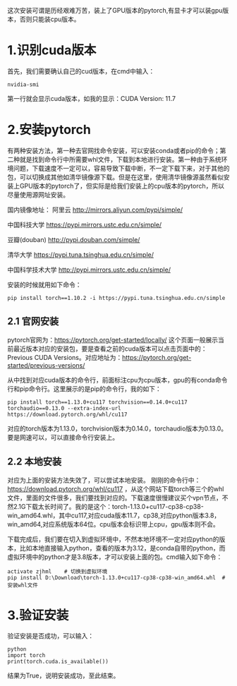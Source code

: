 这次安装可谓是历经艰难万苦，装上了GPU版本的pytorch,有显卡才可以装gpu版本，否则只能装cpu版本。
# 1.识别cuda版本
首先，我们需要确认自己的cud版本，在cmd中输入：
```
nvidia-smi
```
第一行就会显示cuda版本，如我的显示：CUDA Version: 11.7 

# 2.安装pytorch
有两种安装方法，第一种去官网找命令安装，可以安装conda或者pip的命令；第二种就是找到命令行中所需要whl文件，下载到本地进行安装。第一种由于系统环境问题，下载速度不一定可以，容易导致下载中断，不一定下载下来，对于其他的包，可以切换成其他如清华镜像源下载。但是在这里，使用清华镜像源虽然看似安装上GPU版本的pytorch了，但实际是给我们安装上的cpu版本的pytorch，所以尽量使用源网址安装。

国内镜像地址：
阿里云
http://mirrors.aliyun.com/pypi/simple/

中国科技大学
https://pypi.mirrors.ustc.edu.cn/simple/

豆瓣(douban)
http://pypi.douban.com/simple/

清华大学
https://pypi.tuna.tsinghua.edu.cn/simple/

中国科学技术大学
http://pypi.mirrors.ustc.edu.cn/simple/

安装的时候就用如下命令：

```
pip install torch==1.10.2 -i https://pypi.tuna.tsinghua.edu.cn/simple
```
 
## 2.1 官网安装
pytorch官网为：https://pytorch.org/get-started/locally/ 这个页面一般展示当前最近版本对应的安装包，要是查看之前的cuda版本可以点击页面中的：Previous CUDA Versions。对应地址为：https://pytorch.org/get-started/previous-versions/    

从中找到对应cuda版本的命令行，前面标注cpu为cpu版本，gpu的有conda命令行和pip命令行。这里展示的是pip的命令行，我的如下：

```
pip install torch==1.13.0+cu117 torchvision==0.14.0+cu117 torchaudio==0.13.0 --extra-index-url https://download.pytorch.org/whl/cu117
```
对应的torch版本为1.13.0，torchvision版本为0.14.0，torchaudio版本为0.13.0。要是网速可以，可以直接命令行安装上。
## 2.2 本地安装
对应为上面的安装方法失效了，可以尝试本地安装。
刚刚的命令行中：https://download.pytorch.org/whl/cu117 ，从这个网站下载torch等三个的whl文件，里面的文件很多，我们要找到对应的。下载速度很慢建议买个vpn节点，不然2.1G下载太长时间了。我的是这个：torch-1.13.0+cu117-cp38-cp38-win_amd64.whl，其中cu117,对应cuda版本11.7，cp38,对应python版本3.8，win_amd64,对应系统版本64位。cpu版本会标识带上cpu，gpu版本则不会。

下载完成后，我们要在切入到虚拟环境中，不然本地环境不一定对应python的版本，比如本地直接输入python，查看的版本为3.12，是conda自带的python，而虚拟环境中的python才是3.8版本，才可以安装上面的包。cmd输入如下命令：

```
activate zjhml    # 切换到虚拟环境
pip install D:\Download\torch-1.13.0+cu117-cp38-cp38-win_amd64.whl  # 安装whl文件
```

# 3.验证安装
验证安装是否成功，可以输入：

```
python
import torch
print(torch.cuda.is_available())
```
结果为True，说明安装成功，至此结束。




